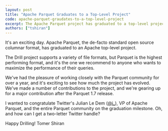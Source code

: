 ```yaml
---
layout: post
title: "Apache Parquet Graduates to a Top-Level Project"
code: apache-parquet-graudates-to-a-top-level-project
excerpt: The Apache Parquet project has graduated to a top-level project (TLP) at the Apache Software Foundation.
authors: ["tshiran"]
---
```

It's an exciting day. Apache Parquet, the de-facto standard open source columnar format, has graduated to an Apache top-level project.

The Drill project supports a variety of file formats, but Parquet is the highest performing format, and it's the one we recommend to anyone who wants to maximize the performance of their queries.

We've had the pleasure of working closely with the Parquet community for over a year, and it's exciting to see how much the project has evolved. We've made a number of contributions to the project, and we're gearing up for a major contribution after the Parquet 1.7 release.

I wanted to congratulate Twitter's Julian Le Dem ([@j_](https://twitter.com/j_)), VP of Apache Parquet, and the entire Parquet community on the graduation milestone. Oh, and how can I get a two-letter Twitter handle?

Happy Drilling!
Tomer Shiran
